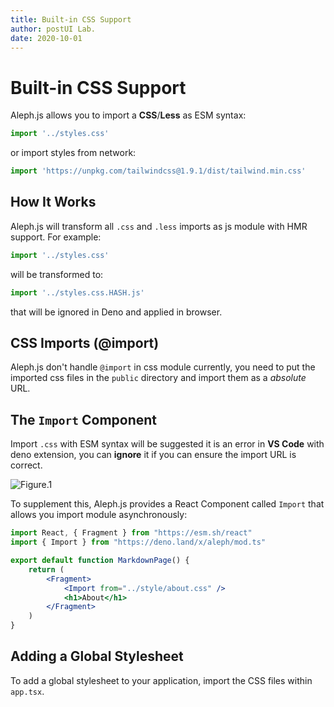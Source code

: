 ```yaml
---
title: Built-in CSS Support
author: postUI Lab.
date: 2020-10-01
---
```


# Built-in CSS Support

Aleph.js allows you to import a **CSS**/**Less** as ESM syntax:

```javascript
import '../styles.css'
```

or import styles from network:

```javascript
import 'https://unpkg.com/tailwindcss@1.9.1/dist/tailwind.min.css'
```

## How It Works
Aleph.js will transform all `.css` and `.less` imports as js module with HMR support. For example:

```javascript
import '../styles.css'
```

will be transformed to:

```javascript
import '../styles.css.HASH.js'
```

that will be ignored in Deno and applied in browser.


## CSS Imports (@import)

Aleph.js don't handle `@import` in css module currently, you need to put the imported css files in the `public` directory and import them as a _absolute_ URL.

## The `Import` Component

Import `.css` with ESM syntax will be suggested it is an error in **VS Code** with deno extension, you can **ignore** it if you can ensure the import URL is correct.

![Figure.1](/docs/figure-1.png)

To supplement this, Aleph.js provides a React Component called `Import` that allows you import module asynchronously:

```jsx
import React, { Fragment } from "https://esm.sh/react"
import { Import } from "https://deno.land/x/aleph/mod.ts"

export default function MarkdownPage() {
    return (
        <Fragment>
            <Import from="../style/about.css" />
            <h1>About</h1>
        </Fragment>
    )
}
```

## Adding a Global Stylesheet

To add a global stylesheet to your application, import the CSS files within `app.tsx`.
